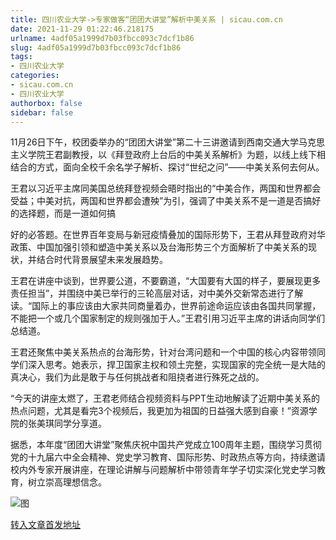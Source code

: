 ```yaml
---
title: 四川农业大学->专家做客“团团大讲堂”解析中美关系 | sicau.com.cn
date: 2021-11-29 01:22:46.218175
urlname: 4adf05a1999d7b03fbcc093c7dcf1b86
slug: 4adf05a1999d7b03fbcc093c7dcf1b86
tags: 
- 四川农业大学
categories:
- sicau.com.cn
- 四川农业大学
authorbox: false
sidebar: false
---
```

11月26日下午，校团委举办的“团团大讲堂”第二十三讲邀请到西南交通大学马克思主义学院王君副教授，以《拜登政府上台后的中美关系解析》为题，以线上线下相结合的方式，面向全校千余名学子解析、探讨“世纪之问”——中美关系何去何从。  

王君以习近平主席同美国总统拜登视频会晤时指出的“中美合作，两国和世界都会受益；中美对抗，两国和世界都会遭殃”为引，强调了中美关系不是一道是否搞好的选择题，而是一道如何搞
<!--more-->
好的必答题。在世界百年变局与新冠疫情叠加的国际形势下，王君从拜登政府对华政策、中国加强引领和塑造中美关系以及台海形势三个方面解析了中美关系的现状，并结合时代背景展望未来发展趋势。

王君在讲座中谈到，世界要公道，不要霸道，“大国要有大国的样子，要展现更多责任担当”，并围绕中美已举行的三轮高层对话，对中美外交新常态进行了解读。“国际上的事应该由大家共同商量着办，世界前途命运应该由各国共同掌握，不能把一个或几个国家制定的规则强加于人。”王君引用习近平主席的讲话向同学们总结道。

王君还聚焦中美关系热点的台海形势，针对台湾问题和一个中国的核心内容带领同学们深入思考。她表示，捍卫国家主权和领土完整，实现国家的完全统一是大陆的真决心，我们为此是敢于与任何挑战者和阻挠者进行殊死之战的。

“今天的讲座太燃了，王君老师结合视频资料与PPT生动地解读了近期中美关系的热点问题，尤其是看完3个视频后，我更加为祖国的日益强大感到自豪！”资源学院的张美琪同学分享道。

据悉，本年度“团团大讲堂”聚焦庆祝中国共产党成立100周年主题，围绕学习贯彻党的十九届六中全会精神、党史学习教育、国际形势、时政热点等方向，持续邀请校内外专家开展讲座，在理论讲解与问题解析中带领青年学子切实深化党史学习教育，树立崇高理想信念。

![图](https://news.sicau.edu.cn/__local/D/6F/07/BF85046DBAFC1E58CF416848A92_111B0C1C_B5B6D.png)

[转入文章首发地址](https://news.sicau.edu.cn/info/1078/65704.htm)